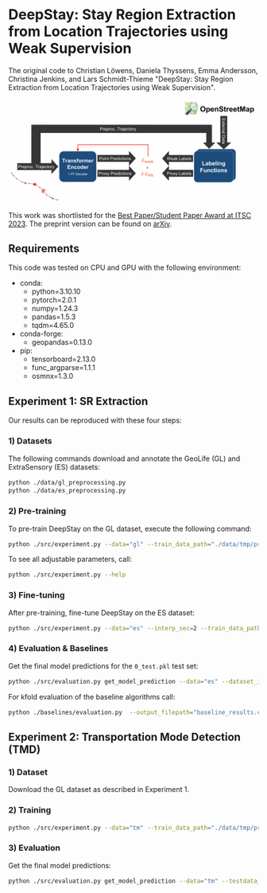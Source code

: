 # DeepStay: Stay Region Extraction from Location Trajectories using Weak Supervision

The original code to Christian Löwens, Daniela Thyssens, Emma Andersson, Christina Jenkins, and Lars Schmidt-Thieme "DeepStay: Stay Region Extraction from Location Trajectories using Weak Supervision".

![](./overview.png)

This work was shortlisted for the [Best Paper/Student Paper Award at ITSC 2023](https://2023.ieee-itsc.org/best-paper-awards/). The preprint version can be found on [arXiv](http://arxiv.org/abs/2306.06068).

## Requirements

This code was tested on CPU and GPU with the following environment:
- conda:
    - python=3.10.10
    - pytorch=2.0.1
    - numpy=1.24.3
    - pandas=1.5.3
    - tqdm=4.65.0
- conda-forge:
    - geopandas=0.13.0
- pip:
    - tensorboard=2.13.0
    - func_argparse=1.1.1
    - osmnx=1.3.0

## Experiment 1: SR Extraction
Our results can be reproduced with these four steps:
### 1) Datasets
The following commands download and annotate the GeoLife (GL) and ExtraSensory (ES) datasets:
```bash
python ./data/gl_preprocessing.py
python ./data/es_preprocessing.py
```

### 2) Pre-training
To pre-train DeepStay on the GL dataset, execute the following command:
```bash
python ./src/experiment.py --data="gl" --train_data_path="./data/tmp/preprocessed/gl.pkl"
```
To see all adjustable parameters, call:
```bash
python ./src/experiment.py --help
```
### 3) Fine-tuning
After pre-training, fine-tune DeepStay on the ES dataset:
```bash
python ./src/experiment.py --data="es" --interp_sec=2 --train_data_path="./data/tmp/preprocessed/es_kfold/0_train.pkl" --pretrained_model_path="./trained_models/<PRETRAINED-MODEL-FILENAME>" --no-use_trained_decoder
```

### 4) Evaluation & Baselines
Get the final model predictions for the `0_test.pkl` test set:
```bash
python ./src/evaluation.py get_model_prediction --data="es" --dataset_interp_sec=2 --testdata_filepath="./data/tmp/preprocessed/es_kfold/0_test.pkl" --model_path="./trained_models/<FINETUNED-MODEL-FILENAME>" --output_filepath="<OUTPUT_FILEPATH>"
```

For kfold evaluation of the baseline algorithms call:
```bash
python ./baselines/evaluation.py  --output_filepath="baseline_results.csv"
```

## Experiment 2: Transportation Mode Detection (TMD)
### 1) Dataset
Download the GL dataset as described in Experiment 1.

### 2) Training
```bash
python ./src/experiment.py --data="tm" --train_data_path="./data/tmp/preprocessed/gl.pkl" --val_frac=0 --test_k=0
```

### 3) Evaluation
Get the final model predictions:
```bash
python ./src/evaluation.py get_model_prediction --data="tm" --testdata_filepath="./data/tmp/preprocessed/gl.pkl" --model_path="./trained_models/<TMD-MODEL-FILENAME>" --output_filepath="<OUTPUT_FILEPATH>" --tm_test_k=0
```
